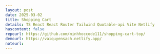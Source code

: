 ```yaml
---
layout: post
date: 2025-03-02
title: Shopping Cart
details: TS React React Router Tailwind Quotable-api Vite Netlify
hascontent: false
repourl: https://github.com/minhhoccode111/shopping-cart-top/
demourl: https://vaiquyensach.netlify.app/
noteurl:
---
```


